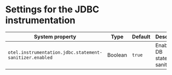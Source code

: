 # Settings for the JDBC instrumentation

| System property                                         | Type    | Default | Description                            |
|---------------------------------------------------------|---------|---------|----------------------------------------|
| `otel.instrumentation.jdbc.statement-sanitizer.enabled` | Boolean | `true`  | Enables the DB statement sanitization. |
